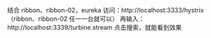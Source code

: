 结合 ribbon、ribbon-02，eureka
访问：http://localhost:3333/hystrix（ribbon、ribbon-02 任一一台就可以）
再输入：http://localhost:3339/turbine.stream
点击搜索，就能看到效果